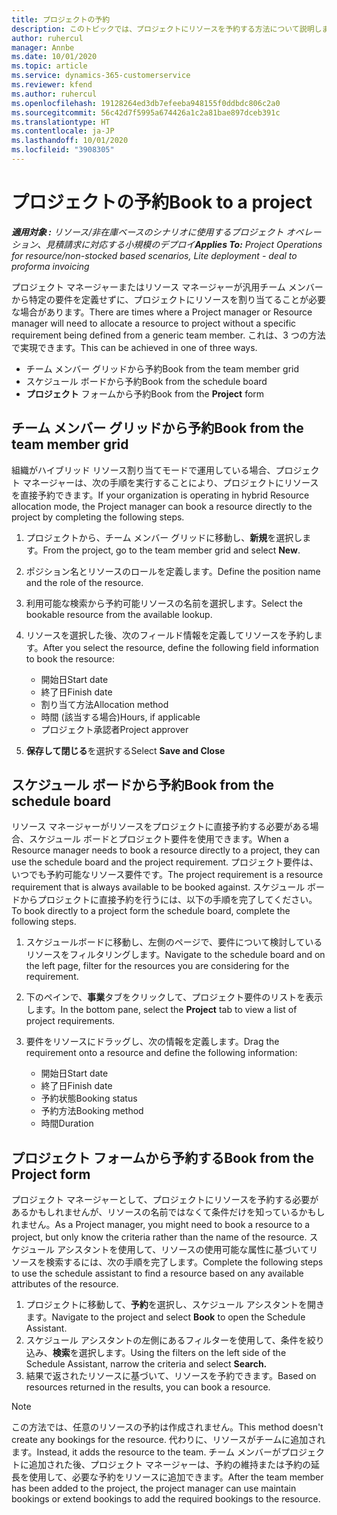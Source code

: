 ```yaml
---
title: プロジェクトの予約
description: このトピックでは、プロジェクトにリソースを予約する方法について説明します。
author: ruhercul
manager: Annbe
ms.date: 10/01/2020
ms.topic: article
ms.service: dynamics-365-customerservice
ms.reviewer: kfend
ms.author: ruhercul
ms.openlocfilehash: 19128264ed3db7efeeba948155f0ddbdc806c2a0
ms.sourcegitcommit: 56c42d7f5995a674426a1c2a81bae897dceb391c
ms.translationtype: HT
ms.contentlocale: ja-JP
ms.lasthandoff: 10/01/2020
ms.locfileid: "3908305"
---
```

# <a name="book-to-a-project"></a><span data-ttu-id="a4f78-103">プロジェクトの予約</span><span class="sxs-lookup"><span data-stu-id="a4f78-103">Book to a project</span></span>

<span data-ttu-id="a4f78-104">_**適用対象 :** リソース/非在庫ベースのシナリオに使用するプロジェクト オペレーション、見積請求に対応する小規模のデプロイ_</span><span class="sxs-lookup"><span data-stu-id="a4f78-104">_**Applies To:** Project Operations for resource/non-stocked based scenarios, Lite deployment - deal to proforma invoicing_</span></span>

<span data-ttu-id="a4f78-105">プロジェクト マネージャーまたはリソース マネージャーが汎用チーム メンバーから特定の要件を定義せずに、プロジェクトにリソースを割り当てることが必要な場合があります。</span><span class="sxs-lookup"><span data-stu-id="a4f78-105">There are times where a Project manager or Resource manager will need to allocate a resource to project without a specific requirement being defined from a generic team member.</span></span> <span data-ttu-id="a4f78-106">これは、3 つの方法で実現できます。</span><span class="sxs-lookup"><span data-stu-id="a4f78-106">This can be achieved in one of three ways.</span></span>

- <span data-ttu-id="a4f78-107">チーム メンバー グリッドから予約</span><span class="sxs-lookup"><span data-stu-id="a4f78-107">Book from the team member grid</span></span>
- <span data-ttu-id="a4f78-108">スケジュール ボードから予約</span><span class="sxs-lookup"><span data-stu-id="a4f78-108">Book from the schedule board</span></span>
- <span data-ttu-id="a4f78-109">**プロジェクト** フォームから予約</span><span class="sxs-lookup"><span data-stu-id="a4f78-109">Book from the **Project** form</span></span>

## <a name="book-from-the-team-member-grid"></a><span data-ttu-id="a4f78-110">チーム メンバー グリッドから予約</span><span class="sxs-lookup"><span data-stu-id="a4f78-110">Book from the team member grid</span></span>

<span data-ttu-id="a4f78-111">組織がハイブリッド リソース割り当てモードで運用している場合、プロジェクト マネージャーは、次の手順を実行することにより、プロジェクトにリソースを直接予約できます。</span><span class="sxs-lookup"><span data-stu-id="a4f78-111">If your organization is operating in hybrid Resource allocation mode, the Project manager can book a resource directly to the project by completing the following steps.</span></span>

1. <span data-ttu-id="a4f78-112">プロジェクトから、チーム メンバー グリッドに移動し、**新規**を選択します。</span><span class="sxs-lookup"><span data-stu-id="a4f78-112">From the project, go to the team member grid and select **New**.</span></span>
2. <span data-ttu-id="a4f78-113">ポジション名とリソースのロールを定義します。</span><span class="sxs-lookup"><span data-stu-id="a4f78-113">Define the position name and the role of the resource.</span></span>
3. <span data-ttu-id="a4f78-114">利用可能な検索から予約可能リソースの名前を選択します。</span><span class="sxs-lookup"><span data-stu-id="a4f78-114">Select the bookable resource from the available lookup.</span></span>
4. <span data-ttu-id="a4f78-115">リソースを選択した後、次のフィールド情報を定義してリソースを予約します。</span><span class="sxs-lookup"><span data-stu-id="a4f78-115">After you select the resource, define the following field information to book the resource:</span></span>

    - <span data-ttu-id="a4f78-116">開始日</span><span class="sxs-lookup"><span data-stu-id="a4f78-116">Start date</span></span>
    - <span data-ttu-id="a4f78-117">終了日</span><span class="sxs-lookup"><span data-stu-id="a4f78-117">Finish date</span></span>
    - <span data-ttu-id="a4f78-118">割り当て方法</span><span class="sxs-lookup"><span data-stu-id="a4f78-118">Allocation method</span></span>
    - <span data-ttu-id="a4f78-119">時間 (該当する場合)</span><span class="sxs-lookup"><span data-stu-id="a4f78-119">Hours, if applicable</span></span>
    - <span data-ttu-id="a4f78-120">プロジェクト承認者</span><span class="sxs-lookup"><span data-stu-id="a4f78-120">Project approver</span></span>

6. <span data-ttu-id="a4f78-121">**保存して閉じる**を選択する</span><span class="sxs-lookup"><span data-stu-id="a4f78-121">Select **Save and Close**</span></span>

## <a name="book-from-the-schedule-board"></a><span data-ttu-id="a4f78-122">スケジュール ボードから予約</span><span class="sxs-lookup"><span data-stu-id="a4f78-122">Book from the schedule board</span></span>

<span data-ttu-id="a4f78-123">リソース マネージャーがリソースをプロジェクトに直接予約する必要がある場合、スケジュール ボードとプロジェクト要件を使用できます。</span><span class="sxs-lookup"><span data-stu-id="a4f78-123">When a Resource manager needs to book a resource directly to a project, they can use the schedule board and the project requirement.</span></span> <span data-ttu-id="a4f78-124">プロジェクト要件は、いつでも予約可能なリソース要件です。</span><span class="sxs-lookup"><span data-stu-id="a4f78-124">The project requirement is a resource requirement that is always available to be booked against.</span></span> <span data-ttu-id="a4f78-125">スケジュール ボードからプロジェクトに直接予約を行うには、以下の手順を完了してください。</span><span class="sxs-lookup"><span data-stu-id="a4f78-125">To book directly to a project form the schedule board, complete the following steps.</span></span>

1. <span data-ttu-id="a4f78-126">スケジュールボードに移動し、左側のページで、要件について検討しているリソースをフィルタリングします。</span><span class="sxs-lookup"><span data-stu-id="a4f78-126">Navigate to the schedule board and on the left page, filter for the resources you are considering for the requirement.</span></span>
2. <span data-ttu-id="a4f78-127">下のペインで、**事業**タブをクリックして、プロジェクト要件のリストを表示します。</span><span class="sxs-lookup"><span data-stu-id="a4f78-127">In the bottom pane, select the **Project** tab to view a list of project requirements.</span></span>
3. <span data-ttu-id="a4f78-128">要件をリソースにドラッグし、次の情報を定義します。</span><span class="sxs-lookup"><span data-stu-id="a4f78-128">Drag the requirement onto a resource and define the following information:</span></span>

    - <span data-ttu-id="a4f78-129">開始日</span><span class="sxs-lookup"><span data-stu-id="a4f78-129">Start date</span></span>
    - <span data-ttu-id="a4f78-130">終了日</span><span class="sxs-lookup"><span data-stu-id="a4f78-130">Finish date</span></span>
    - <span data-ttu-id="a4f78-131">予約状態</span><span class="sxs-lookup"><span data-stu-id="a4f78-131">Booking status</span></span>
    - <span data-ttu-id="a4f78-132">予約方法</span><span class="sxs-lookup"><span data-stu-id="a4f78-132">Booking method</span></span>
    - <span data-ttu-id="a4f78-133">時間</span><span class="sxs-lookup"><span data-stu-id="a4f78-133">Duration</span></span>

## <a name="book-from-the-project-form"></a><span data-ttu-id="a4f78-134">プロジェクト フォームから予約する</span><span class="sxs-lookup"><span data-stu-id="a4f78-134">Book from the Project form</span></span>

<span data-ttu-id="a4f78-135">プロジェクト マネージャーとして、プロジェクトにリソースを予約する必要があるかもしれませんが、リソースの名前ではなくて条件だけを知っているかもしれません。</span><span class="sxs-lookup"><span data-stu-id="a4f78-135">As a Project manager, you might need to book a resource to a project, but only know the criteria rather than the name of the resource.</span></span> <span data-ttu-id="a4f78-136">スケジュール アシスタントを使用して、リソースの使用可能な属性に基づいてリソースを検索するには、次の手順を完了します。</span><span class="sxs-lookup"><span data-stu-id="a4f78-136">Complete the following steps to use the schedule assistant to find a resource based on any available attributes of the resource.</span></span> 

1. <span data-ttu-id="a4f78-137">プロジェクトに移動して、**予約**を選択し、スケジュール アシスタントを開きます。</span><span class="sxs-lookup"><span data-stu-id="a4f78-137">Navigate to the project and select **Book** to open the Schedule Assistant.</span></span>
2. <span data-ttu-id="a4f78-138">スケジュール アシスタントの左側にあるフィルターを使用して、条件を絞り込み、**検索**を選択します。</span><span class="sxs-lookup"><span data-stu-id="a4f78-138">Using the filters on the left side of the Schedule Assistant, narrow the criteria and select **Search.**</span></span>
3. <span data-ttu-id="a4f78-139">結果で返されたリソースに基づいて、リソースを予約できます。</span><span class="sxs-lookup"><span data-stu-id="a4f78-139">Based on resources returned in the results, you can book a resource.</span></span>

> [!NOTE]
> <span data-ttu-id="a4f78-140">この方法では、任意のリソースの予約は作成されません。</span><span class="sxs-lookup"><span data-stu-id="a4f78-140">This method doesn't create any bookings for the resource.</span></span> <span data-ttu-id="a4f78-141">代わりに、リソースがチームに追加されます。</span><span class="sxs-lookup"><span data-stu-id="a4f78-141">Instead, it adds the resource to the team.</span></span> <span data-ttu-id="a4f78-142">チーム メンバーがプロジェクトに追加された後、プロジェクト マネージャーは、予約の維持または予約の延長を使用して、必要な予約をリソースに追加できます。</span><span class="sxs-lookup"><span data-stu-id="a4f78-142">After the team member has been added to the project, the project manager can use maintain bookings or extend bookings to add the required bookings to the resource.</span></span>
